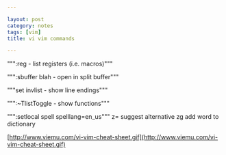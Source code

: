 ```yaml
---

layout: post
category: notes
tags: [vim]
title: vi vim commands

---
```


""":reg - list registers (i.e. macros)"""






""":sbuffer blah - open in split buffer"""

"""set invlist - show line endings"""



""":~TlistToggle - show functions"""


""":setlocal spell spelllang=en_us"""
z= suggest alternative
zg add word to dictionary

[http://www.viemu.com/vi-vim-cheat-sheet.gif](http://www.viemu.com/vi-vim-cheat-sheet.gif)
